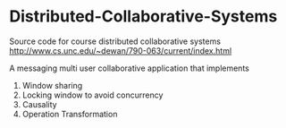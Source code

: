 # Distributed-Collaborative-Systems

Source code for course distributed collaborative systems
http://www.cs.unc.edu/~dewan/790-063/current/index.html

A messaging multi user collaborative application that implements 
1. Window sharing
2. Locking window to avoid concurrency
3. Causality
4. Operation Transformation

